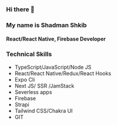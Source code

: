 ### Hi there 👋
### My name is Shadman Shkib
#### React/React Native, Firebase Developer


### Technical Skills
- TypeScript/JavaScript/Node JS
- React/React Native/Redux/React Hooks
- Expo Cli
- Next JS/ SSR /JamStack
- Severless apps
- Firebase
- Strapi
- Tailwind CSS/Chakra UI
- GIT


